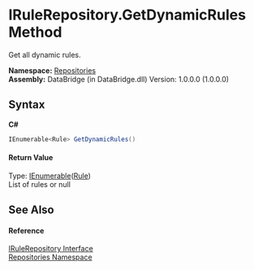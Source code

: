 # IRuleRepository.GetDynamicRules Method 
 

Get all dynamic rules.

**Namespace:**&nbsp;<a href="e0edd2e7-f86c-850a-35e3-670eb5412ec9">Repositories</a><br />**Assembly:**&nbsp;DataBridge (in DataBridge.dll) Version: 1.0.0.0 (1.0.0.0)

## Syntax

**C#**<br />
``` C#
IEnumerable<Rule> GetDynamicRules()
```


#### Return Value
Type: <a href="http://msdn2.microsoft.com/en-us/library/9eekhta0" target="_blank">IEnumerable</a>(<a href="11cb7bec-7cb1-21f2-0c12-4877f6bba0b4">Rule</a>)<br />List of rules or null

## See Also


#### Reference
<a href="3301f108-3703-6b74-3e47-8508e58f3da2">IRuleRepository Interface</a><br /><a href="e0edd2e7-f86c-850a-35e3-670eb5412ec9">Repositories Namespace</a><br />